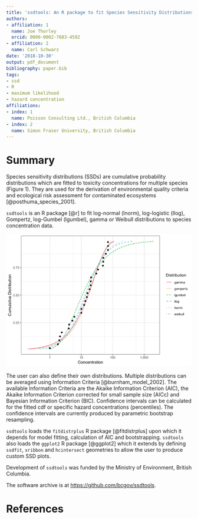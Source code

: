 ```yaml
---
title: 'ssdtools: An R package to fit Species Sensitivity Distributions (SSDs)'
authors:
- affiliation: 1
  name: Joe Thorley
  orcid: 0000-0002-7683-4592
- affiliation: 2
  name: Carl Schwarz
date: '2018-10-30'
output: pdf_document
bibliography: paper.bib
tags:
- ssd
- R
- maximum likelihood
- hazard concentration
affiliations:
- index: 1
  name: Poisson Consulting Ltd., British Columbia
- index: 2
  name: Simon Fraser University, British Columbia
---
```


# Summary

Species sensitivity distributions (SSDs) are cumulative probability distributions which are fitted to toxicity concentrations for multiple species (Figure 1). 
They are used for the derivation of environmental quality criteria and ecological risk assessment for contaminated ecosystems [@posthuma_species_2001].

`ssdtools` is an R package [@r] to fit log-normal (lnorm), log-logistic (llog), Gompertz, log-Gumbel (lgumbel), gamma or Weibull distributions to species concentration data.

![Species sensitivity distributions for sample species concentration values](dists.png)

The user can also define their own distributions.
Multiple distributions can be averaged using Information Criteria [@burnham_model_2002].
The available Information Criteria are the Akaike Information Criterion (AIC), the Akaike Information Criterion corrected for small sample size (AICc) and Bayesian Information Criterion (BIC).
Confidence intervals can be calculated for the fitted cdf or specific hazard concentrations (percentiles).
The confidence intervals are currently produced by parametric bootstrap resampling.

`ssdtools` loads the `fitdistrplus` R package [@fitdistrplus] upon which it depends for model fitting, calculation of AIC and bootstrapping.
`ssdtools` also loads the `ggplot2` R package [@ggplot2] which it extends by defining `ssdfit`, `xribbon` and `hcintersect` geometries to allow the user to produce custom SSD plots.

Development of `ssdtools` was funded by the Ministry of Environment, British Columbia.

The software archive is at <https://github.com/bcgov/ssdtools>.

# References
